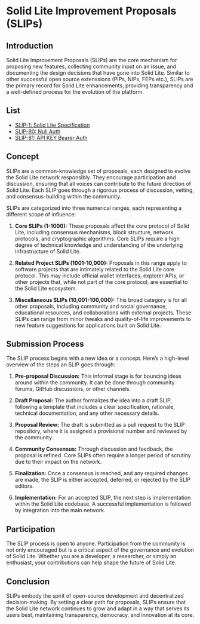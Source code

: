 # Solid Lite Improvement Proposals (SLIPs)

## Introduction

Solid Lite Improvement Proposals (SLIPs) are the core mechanism for proposing new features, collecting community input on an issue, and documenting the design decisions that have gone into Solid Lite. Similar to other successful open source extenssions (PIPs, NIPs, FEPs etc.), SLIPs are the primary record for Solid Lite enhancements, providing transparency and a well-defined process for the evolution of the platform.

## List

- [SLIP-1: Solid Lite Specification](https://solid-lite.org)
- [SLIP-80: Null Auth](./80.md)
- [SLIP-81: API KEY Bearer Auth](./81.md)

## Concept

SLIPs are a common-knowledge set of proposals, each designed to evolve the Solid Lite network responsibly. They encourage participation and discussion, ensuring that all voices can contribute to the future direction of Solid Lite. Each SLIP goes through a rigorous process of discussion, vetting, and consensus-building within the community.

SLIPs are categorized into three numerical ranges, each representing a different scope of influence:

1. **Core SLIPs (1-1000):** These proposals affect the core protocol of Solid Lite, including consensus mechanisms, block structure, network protocols, and cryptographic algorithms. Core SLIPs require a high degree of technical knowledge and understanding of the underlying infrastructure of Solid Lite.

2. **Related Project SLIPs (1001-10,000):** Proposals in this range apply to software projects that are intimately related to the Solid Lite core protocol. This may include official wallet interfaces, explorer APIs, or other projects that, while not part of the core protocol, are essential to the Solid Lite ecosystem.

3. **Miscellaneous SLIPs (10,001-100,000):** This broad category is for all other proposals, including community and social governance, educational resources, and collaborations with external projects. These SLIPs can range from minor tweaks and quality-of-life improvements to new feature suggestions for applications built on Solid Lite.

## Submission Process

The SLIP process begins with a new idea or a concept. Here’s a high-level overview of the steps an SLIP goes through:

1. **Pre-proposal Discussion:** This informal stage is for bouncing ideas around within the community. It can be done through community forums, GitHub discussions, or other channels.

2. **Draft Proposal:** The author formalizes the idea into a draft SLIP, following a template that includes a clear specification, rationale, technical documentation, and any other necessary details.

3. **Proposal Review:** The draft is submitted as a pull request to the SLIP repository, where it is assigned a provisional number and reviewed by the community.

4. **Community Consensus:** Through discussion and feedback, the proposal is refined. Core SLIPs often require a longer period of scrutiny due to their impact on the network.

5. **Finalization:** Once a consensus is reached, and any required changes are made, the SLIP is either accepted, deferred, or rejected by the SLIP editors.

6. **Implementation:** For an accepted SLIP, the next step is implementation within the Solid Lite codebase. A successful implementation is followed by integration into the main network.

## Participation

The SLIP process is open to anyone. Participation from the community is not only encouraged but is a critical aspect of the governance and evolution of Solid Lite. Whether you are a developer, a researcher, or simply an enthusiast, your contributions can help shape the future of Solid Lite.

## Conclusion

SLIPs embody the spirit of open-source development and decentralized decision-making. By setting a clear path for proposals, SLIPs ensure that the Solid Lite network continues to grow and adapt in a way that serves its users best, maintaining transparency, democracy, and innovation at its core.
